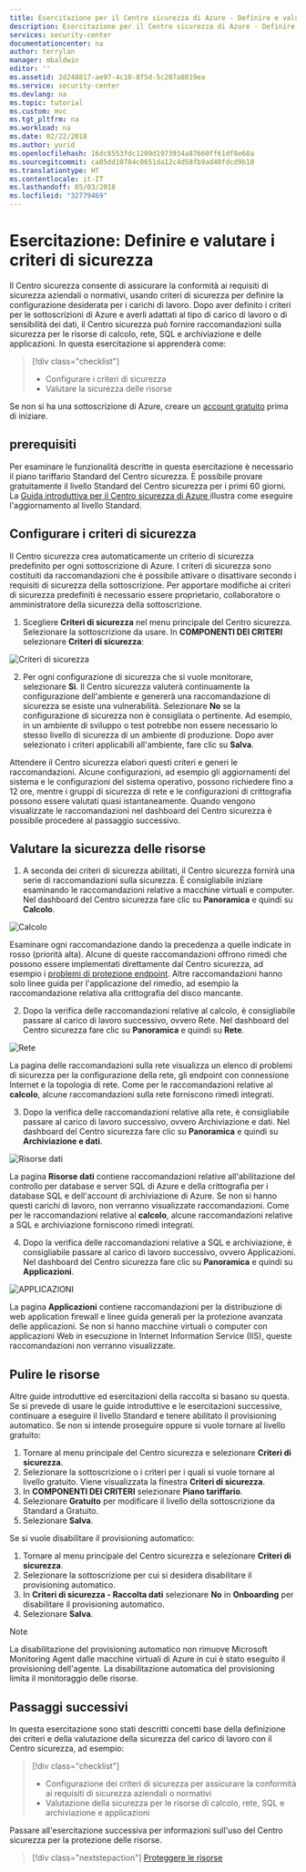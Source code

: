 ```yaml
---
title: Esercitazione per il Centro sicurezza di Azure - Definire e valutare i criteri di sicurezza | Microsoft Docs
description: Esercitazione per il Centro sicurezza di Azure - Definire e valutare i criteri di sicurezza
services: security-center
documentationcenter: na
author: terrylan
manager: mbaldwin
editor: ''
ms.assetid: 2d248817-ae97-4c10-8f5d-5c207a8019ea
ms.service: security-center
ms.devlang: na
ms.topic: tutorial
ms.custom: mvc
ms.tgt_pltfrm: na
ms.workload: na
ms.date: 02/22/2018
ms.author: yurid
ms.openlocfilehash: 16dc8553fdc1209d1973934a87660ff61df8e68a
ms.sourcegitcommit: ca05dd10784c0651da12c4d58fb9ad40fdcd9b10
ms.translationtype: HT
ms.contentlocale: it-IT
ms.lasthandoff: 05/03/2018
ms.locfileid: "32779469"
---
```

# <a name="tutorial-define-and-assess-security-policies"></a>Esercitazione: Definire e valutare i criteri di sicurezza
Il Centro sicurezza consente di assicurare la conformità ai requisiti di sicurezza aziendali o normativi, usando criteri di sicurezza per definire la configurazione desiderata per i carichi di lavoro. Dopo aver definito i criteri per le sottoscrizioni di Azure e averli adattati al tipo di carico di lavoro o di sensibilità dei dati, il Centro sicurezza può fornire raccomandazioni sulla sicurezza per le risorse di calcolo, rete, SQL e archiviazione e delle applicazioni. In questa esercitazione si apprenderà come:

> [!div class="checklist"]
> * Configurare i criteri di sicurezza
> * Valutare la sicurezza delle risorse

Se non si ha una sottoscrizione di Azure, creare un [account gratuito](https://azure.microsoft.com/pricing/free-trial/) prima di iniziare.

## <a name="prerequisites"></a>prerequisiti
Per esaminare le funzionalità descritte in questa esercitazione è necessario il piano tariffario Standard del Centro sicurezza. È possibile provare gratuitamente il livello Standard del Centro sicurezza per i primi 60 giorni. La [Guida introduttiva per il Centro sicurezza di Azure ](security-center-get-started.md) illustra come eseguire l'aggiornamento al livello Standard.

## <a name="configure-security-policy"></a>Configurare i criteri di sicurezza
Il Centro sicurezza crea automaticamente un criterio di sicurezza predefinito per ogni sottoscrizione di Azure. I criteri di sicurezza sono costituiti da raccomandazioni che è possibile attivare o disattivare secondo i requisiti di sicurezza della sottoscrizione. Per apportare modifiche ai criteri di sicurezza predefiniti è necessario essere proprietario, collaboratore o amministratore della sicurezza della sottoscrizione.

1. Scegliere **Criteri di sicurezza** nel menu principale del Centro sicurezza. Selezionare la sottoscrizione da usare. In **COMPONENTI DEI CRITERI** selezionare **Criteri di sicurezza**:

  ![Criteri di sicurezza](./media/tutorial-security-policy/tutorial-security-policy-fig1.png)  

2. Per ogni configurazione di sicurezza che si vuole monitorare, selezionare **Sì**. Il Centro sicurezza valuterà continuamente la configurazione dell'ambiente e genererà una raccomandazione di sicurezza se esiste una vulnerabilità. Selezionare **No** se la configurazione di sicurezza non è consigliata o pertinente. Ad esempio, in un ambiente di sviluppo o test potrebbe non essere necessario lo stesso livello di sicurezza di un ambiente di produzione. Dopo aver selezionato i criteri applicabili all'ambiente, fare clic su **Salva**.

Attendere il Centro sicurezza elabori questi criteri e generi le raccomandazioni. Alcune configurazioni, ad esempio gli aggiornamenti del sistema e le configurazioni del sistema operativo, possono richiedere fino a 12 ore, mentre i gruppi di sicurezza di rete e le configurazioni di crittografia possono essere valutati quasi istantaneamente. Quando vengono visualizzate le raccomandazioni nel dashboard del Centro sicurezza è possibile procedere al passaggio successivo.

## <a name="assess-security-of-resources"></a>Valutare la sicurezza delle risorse
1. A seconda dei criteri di sicurezza abilitati, il Centro sicurezza fornirà una serie di raccomandazioni sulla sicurezza. È consigliabile iniziare esaminando le raccomandazioni relative a macchine virtuali e computer. Nel dashboard del Centro sicurezza fare clic su **Panoramica** e quindi su **Calcolo**.

  ![Calcolo](./media/tutorial-security-policy/tutorial-security-policy-fig2.png)

  Esaminare ogni raccomandazione dando la precedenza a quelle indicate in rosso (priorità alta). Alcune di queste raccomandazioni offrono rimedi che possono essere implementati direttamente dal Centro sicurezza, ad esempio i [problemi di protezione endpoint](https://docs.microsoft.com/azure/security-center/security-center-install-endpoint-protection). Altre raccomandazioni hanno solo linee guida per l'applicazione del rimedio, ad esempio la raccomandazione relativa alla crittografia del disco mancante.

2. Dopo la verifica delle raccomandazioni relative al calcolo, è consigliabile passare al carico di lavoro successivo, ovvero Rete. Nel dashboard del Centro sicurezza fare clic su **Panoramica** e quindi su **Rete**.

  ![Rete](./media/tutorial-security-policy/tutorial-security-policy-fig3.png)

  La pagina delle raccomandazioni sulla rete visualizza un elenco di problemi di sicurezza per la configurazione della rete, gli endpoint con connessione Internet e la topologia di rete. Come per le raccomandazioni relative al **calcolo**, alcune raccomandazioni sulla rete forniscono rimedi integrati.

3. Dopo la verifica delle raccomandazioni relative alla rete, è consigliabile passare al carico di lavoro successivo, ovvero Archiviazione e dati. Nel dashboard del Centro sicurezza fare clic su **Panoramica** e quindi su **Archiviazione e dati**.

  ![Risorse dati](./media/tutorial-security-policy/tutorial-security-policy-fig4.png)

  La pagina **Risorse dati** contiene raccomandazioni relative all'abilitazione del controllo per database e server SQL di Azure e della crittografia per i database SQL e dell'account di archiviazione di Azure. Se non si hanno questi carichi di lavoro, non verranno visualizzate raccomandazioni. Come per le raccomandazioni relative al **calcolo**, alcune raccomandazioni relative a SQL e archiviazione forniscono rimedi integrati.

4. Dopo la verifica delle raccomandazioni relative a SQL e archiviazione, è consigliabile passare al carico di lavoro successivo, ovvero Applicazioni. Nel dashboard del Centro sicurezza fare clic su **Panoramica** e quindi su **Applicazioni**.

  ![APPLICAZIONI](./media/tutorial-security-policy/tutorial-security-policy-fig5.png)

  La pagina **Applicazioni** contiene raccomandazioni per la distribuzione di web application firewall e linee guida generali per la protezione avanzata delle applicazioni. Se non si hanno macchine virtuali o computer con applicazioni Web in esecuzione in Internet Information Service (IIS), queste raccomandazioni non verranno visualizzate.

## <a name="clean-up-resources"></a>Pulire le risorse
Altre guide introduttive ed esercitazioni della raccolta si basano su questa. Se si prevede di usare le guide introduttive e le esercitazioni successive, continuare a eseguire il livello Standard e tenere abilitato il provisioning automatico. Se non si intende proseguire oppure si vuole tornare al livello gratuito:

1. Tornare al menu principale del Centro sicurezza e selezionare **Criteri di sicurezza**.
2. Selezionare la sottoscrizione o i criteri per i quali si vuole tornare al livello gratuito. Viene visualizzata la finestra **Criteri di sicurezza**.
3. In **COMPONENTI DEI CRITERI** selezionare **Piano tariffario**.
4. Selezionare **Gratuito** per modificare il livello della sottoscrizione da Standard a Gratuito.
5. Selezionare **Salva**.

Se si vuole disabilitare il provisioning automatico:

1. Tornare al menu principale del Centro sicurezza e selezionare **Criteri di sicurezza**.
2. Selezionare la sottoscrizione per cui si desidera disabilitare il provisioning automatico.
3. In **Criteri di sicurezza - Raccolta dati** selezionare **No** in **Onboarding** per disabilitare il provisioning automatico.
4. Selezionare **Salva**.

>[!NOTE]
> La disabilitazione del provisioning automatico non rimuove Microsoft Monitoring Agent dalle macchine virtuali di Azure in cui è stato eseguito il provisioning dell'agente. La disabilitazione automatica del provisioning limita il monitoraggio delle risorse.
>

## <a name="next-steps"></a>Passaggi successivi
In questa esercitazione sono stati descritti concetti base della definizione dei criteri e della valutazione della sicurezza del carico di lavoro con il Centro sicurezza, ad esempio:

> [!div class="checklist"]
> * Configurazione dei criteri di sicurezza per assicurare la conformità ai requisiti di sicurezza aziendali o normativi
> * Valutazione della sicurezza per le risorse di calcolo, rete, SQL e archiviazione e applicazioni

Passare all'esercitazione successiva per informazioni sull'uso del Centro sicurezza per la protezione delle risorse.

> [!div class="nextstepaction"]
> [Proteggere le risorse](tutorial-protect-resources.md)
